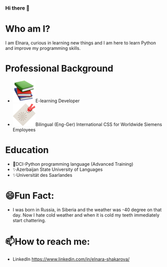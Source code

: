 ### Hi there 👋
# Who am I?
I am Elnara, curious in learning new things and I am here to learn Python and improve my programming skills. 

# Professional Background
- ![Alt text](image.png)E-learning Developer
- ![Alt text](image-1.png)Bilingual (Eng-Ger) International CSS for Worldwide Siemens Employees

# Education
- 🌱DCI-Python programming language (Advanced Training)
- ✨Azerbaijan State University of Languages
- ✨Universität des Saarlandes


# 😄Fun Fact: 
- I was born in Russia, in Siberia and the weather was -40 degree on that day. Now I hate cold weather and when it is cold my teeth immediately start chattering.

# 📫How to reach me:
- LinkedIn https://www.linkedin.com/in/elnara-shakarova/

<!--
**elnarashakarova/elnarashakarova** is a ✨ _special_ ✨ repository because its `README.md` (this file) appears on your GitHub profile.

Here are some ideas to get you started:

- 🔭 I’m currently working on ...
- 🌱 I’m currently learning ...
- 👯 I’m looking to collaborate on ...
- 🤔 I’m looking for help with ...
- 💬 Ask me about ...
- 📫 How to reach me: ...
- 😄 Pronouns: ...
- ⚡ Fun fact: ...
-->
